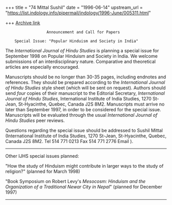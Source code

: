 +++
title = "74 Mittal Sushil"
date = "1996-06-14"
upstream_url = "https://list.indology.info/pipermail/indology/1996-June/005311.html"

+++
[Archive link](https://list.indology.info/pipermail/indology/1996-June/005311.html)



				      Announcement and Call for Papers

		Special Issue: "Popular Hinduism and Society in India"


The _International Journal of Hindu Studies_ is planning a special issue
for September 1998 on Popular Hinduism and Society in India. We welcome
submissions of an interdisciplinary nature. Comparative and theoretical
articles are especially encouraged. 

Manuscripts should be no longer than 30-35 pages, including endnotes and
references. They should be prepared according to the _International
Journal of Hindu Studies_ style sheet (which will be sent on request). 
Authors should send _four_ copies of their manuscript to the Editorial
Secretary, _International Journal of Hindu Studies_, International
Institute of India Studies, 1270 St-Jean, St-Hyacinthe, Quebec, Canada J2S
8M2. Manuscripts must arrive no later than September 1997, in order to be
considered for the special issue. Manuscripts will be evaluated through
the usual _International Journal of Hindu Studies_ peer reviews. 

Questions regarding the special issue should be addressed to Sushil Mittal
(International Institute of India Studies, 1270 St-Jean, St-Hyacinthe,
Quebec, Canada J2S 8M2. Tel 514 771 0213 Fax 514 771 2776 Email
<mittals at ere.umontreal.ca>). 

-------------------------------------------------------------------------

Other IJHS special issues planned:

"How the study of Hinduism might contribute in larger ways to the study 
of religion?" (planned for March 1998)

"Book Symposium on Robert Levy's _Mesocosm: Hinduism and the Organization 
of a Traditional Newar City in Nepal_" (planned for December 1997)

--------------------------------------------------------------------------








